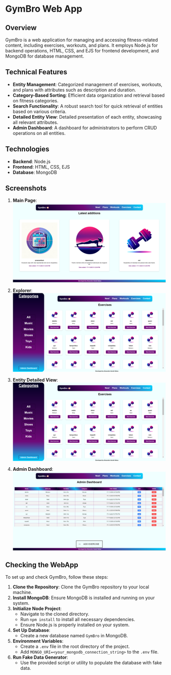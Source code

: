 # GymBro Web App

## Overview

GymBro is a web application for managing and accessing fitness-related content, including exercises, workouts, and plans. It employs Node.js for backend operations, HTML, CSS, and EJS for frontend development, and MongoDB for database management.

## Technical Features

- **Entity Management**: Categorized management of exercises, workouts, and plans with attributes such as description and duration.
- **Category-Based Sorting**: Efficient data organization and retrieval based on fitness categories.
- **Search Functionality**: A robust search tool for quick retrieval of entities based on various criteria.
- **Detailed Entity View**: Detailed presentation of each entity, showcasing all relevant attributes.
- **Admin Dashboard**: A dashboard for administrators to perform CRUD operations on all entities.

## Technologies

- **Backend**: Node.js
- **Frontend**: HTML, CSS, EJS
- **Database**: MongoDB

## Screenshots

1. **Main Page**:
   ![Main Page](public\images\mainpage.png)

2. **Explorer**:
   ![Explorer](public\images\explorer.png)

3. **Entity Detailed View**:
   ![Entity Detailed View](public\images\details.png)

4. **Admin Dashboard**:
   ![Admin Dashboard](public\images\admin.png)

## Checking the WebApp

To set up and check GymBro, follow these steps:

1. **Clone the Repository**: Clone the GymBro repository to your local machine.
2. **Install MongoDB**: Ensure MongoDB is installed and running on your system.
3. **Initialize Node Project**:
   - Navigate to the cloned directory.
   - Run `npm install` to install all necessary dependencies.
   - Ensure Node.js is properly installed on your system.
4. **Set Up Database**:
   - Create a new database named `GymBro` in MongoDB.
5. **Environment Variables**:
   - Create a `.env` file in the root directory of the project.
   - Add `MONGO_URI=<your_mongodb_connection_string>` to the `.env` file.
6. **Run Fake Data Generator**:
   - Use the provided script or utility to populate the database with fake data.
